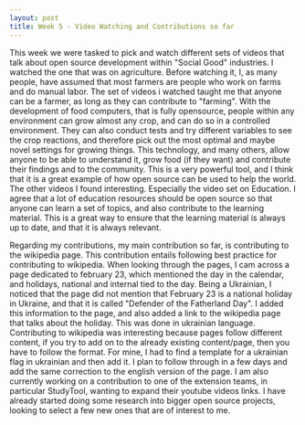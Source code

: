 ```yaml
---
layout: post
title: Week 5 - Video Watching and Contributions so far
---
```


This week we were tasked to pick and watch different sets of videos that talk about open source development within "Social Good" industries. I watched the one that was on agriculture. Before watching it, I, as many people, have assumed that most farmers are people who work on farms and do manual labor. The set of videos i watched taught me that anyone can be a farmer, as long as they can contribute to "farming". With the development of food computers, that is fully opensource, people within any environment can grow almost any crop, and can do so in a controlled environment. They can also conduct tests and try different variables to see the crop reactions, and therefore pick out the most optimal and maybe novel settings for growing things. This technology, and many others, allow anyone to be able to understand it, grow food (if they want) and contribute their findings and to the community. This is a very powerful tool, and I think that it is a great example of how open source can be used to help the world. The other videos I found interesting. Especially the video set on Education. I agree that a lot of education resources should be open source so that anyone can learn a set of topics, and also contribute to the learning material. This is a great way to ensure that the learning material is always up to date, and that it is always relevant. 

<!--more-->

Regarding my contributions, my main contribution so far, is contributing to the wikipedia page. This contribution entails following best practice for contributing to wikipedia. When looking through the pages, I cam across a page dedicated to february 23, which mentioned the day in the calendar, and holidays, national and internal tied to the day. Being a Ukrainian, I noticed that the page did not mention that February 23 is a national holiday in Ukraine, and that it is called "Defender of the Fatherland Day". I added this information to the page, and also added a link to the wikipedia page that talks about the holiday. This was done in ukrainian language. Contributing to wikipedia was interesting because pages follow different content, if you try to add on to the already existing content/page, then you have to follow the format. For mine, I had to find a template for a ukrainian flag in ukrainian and then add it. I plan to follow through in a few days and add the same correction to the english version of the page. I am also currently working on a contribution to one of the extension teams, in particular StudyTool, wanting to expand their youtube videos links. I have already started doing some research into bigger open source projects, looking to select a few new ones that are of interest to me.